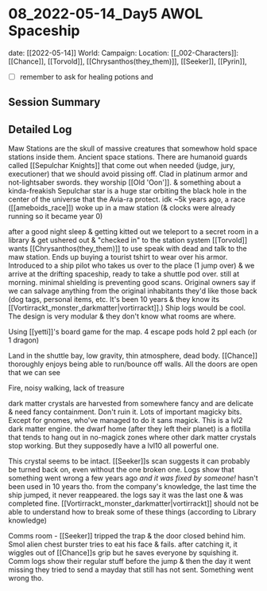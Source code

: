 # 08_2022-05-14_Day5 AWOL Spaceship
date: [[2022-05-14]]
World:
Campaign:
Location:
[[_002-Characters]]: [[Chance]], [[Torvold]], [[Chrysanthos(they_them)]], [[Seeker]], [[Pyrin]],
- [ ] remember to ask for healing potions and 
## Session Summary


## Detailed Log
Maw Stations are the skull of massive creatures that somewhow hold space stations inside them. Ancient space stations. There are humanoid guards called [[Sepulchar Knights]] that come out when needed (judge, jury, executioner)  that we should avoid pissing off. Clad in platinum armor and not-lightsaber swords. they worship [[Old 'Oon']]. & something about a kinda-freakish Sepulchar star is a huge star orbiting the black hole in the center of the universe that the Avia-ra protect. idk
~5k years ago, a race ([[ameboids_race]]) woke up in a maw station (& clocks were already running so it became year 0)

after a good night sleep & getting kitted out
we teleport to a secret room in a library & get ushered out & "checked in" to the station system
[[Torvold]] wants [[Chrysanthos(they_them)]] to use speak with dead and talk to the maw station. Ends up buying a tourist tshirt to wear over his armor. 
Introduced to a ship pilot who takes us over to the place (1 jump over) & we arrive at the drifting spaceship, ready to take a shuttle pod over. still at morning. minimal shielding is preventing good scans. Original owners say if we can salvage anything from the original inhabitants they'd like those back (dog tags, personal items, etc. It's been 10 years & they know its [[Vortirrackt_monster_darkmatter|vortirrackt]].) Ship logs would be cool. The design is very modular & they don't know what rooms are where.

 Using [[yetti]]'s board game for the map. 4 escape pods hold 2 ppl each (or 1 dragon)

Land in the shuttle bay, low gravity, thin atmosphere, dead body. [[Chance]] thoroughly enjoys being able to run/bounce off walls. All the doors are open that we can see

Fire, noisy walking, lack of treasure

dark matter crystals are harvested from somewhere fancy and are delicate & need fancy containment. Don't ruin it. Lots of important magicky bits. Except for gnomes, who've managed to do it sans magick. This is a lvl2 dark matter engine. the dwarf home (after they left their planet) is a flotilla that tends to hang out in no-magick zones where other dark matter crystals stop working. But they supposedly have a lvl10 all powerful one. 

This crystal seems to be intact. [[Seeker]]s scan suggests it can probably be turned back on, even without the one broken one. Logs show that something went wrong a few years ago *and it was fixed by someone!* hasn't been used in 10 years tho. from the company's knowledge, the last time the ship jumped, it never reappeared. the logs say it was the last one & was completed fine.  [[Vortirrackt_monster_darkmatter|vortirrackt]] should not be able to understand how to break some of these things (according to Library knowledge)

Comms room - [[Seeker]] tripped the trap & the door closed behind him. Smol alien chest burster tries to eat his face & fails. after catching it, it wiggles out of [[Chance]]s grip but he saves everyone by squishing it. Comm logs show their regular stuff before the jump & then the day it went missing they tried to send a mayday that still has not sent. Something went wrong tho.

